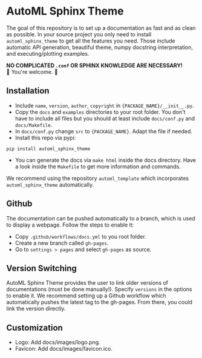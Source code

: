 
# AutoML Sphinx Theme

The goal of this repository is to set up a documentation as fast and as clean as possible. In your
source project you only need to install `automl_sphinx_theme` to get all the features you need.
Those include automatic API generation, beautiful theme, numpy docstring interpretation, and
executing/plotting examples.

<b>NO COMPLICATED `.conf` OR SPHINX KNOWLEDGE ARE NECESSARY!</b><br />
:sparkling_heart: You're welcome. :sparkling_heart:


## Installation

- Include `name`, `version`, `author`, `copyright` in `{PACKAGE_NAME}/__init__.py`.
- Copy the `docs` and `examples` directories to your root folder. You don't have to include all
files but you should at least include `docs/conf.py` and `docs/Makefile`.
- In `docs/conf.py` change `src` to `{PACKAGE_NAME}`. Adapt the file if needed.
- Install this repo via pypi:
```
pip install automl_sphinx_theme
```
- You can generate the docs via `make html` inside the docs directory. Have a look inside the
`Makefile` to get more information and commands.

We recommend using the repository `automl_template` which incorporates `automl_sphinx_theme`
automatically.


## Github

The documentation can be pushed automatically to a branch, which is used to display a webpage.
Follow the steps to enable it:
- Copy `.github/workflows/docs.yml` to you root folder.
- Create a new branch called `gh-pages`.
- Go to `settings > pages` and select `gh-pages` as source.


## Version Switching

AutoML Sphinx Theme provides the user to link older versions of documentations (must be done manually!). Specify ``versions`` in the options to enable it. We recommend setting up a Github workflow which automatically pushes the latest tag to the gh-pages. From there, you could link the version directly.


## Customization

- Logo: Add docs/images/logo.png.
- Favicon: Add docs/images/favicon.ico.